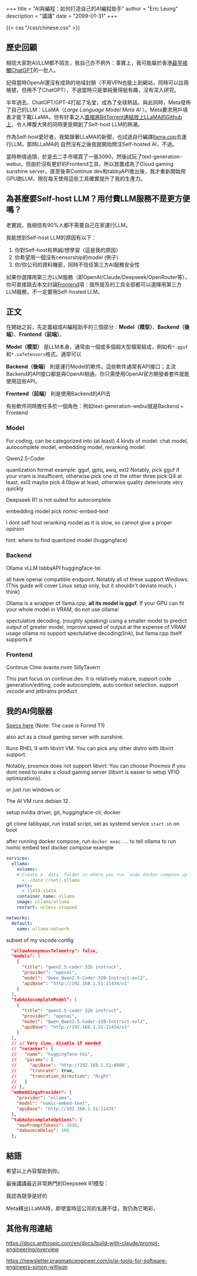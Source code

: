 +++
title = "AI與編程：如何打造自己的AI編程助手"
author = "Eric Leung"
description = "講講"
date = "2099-01-31"
+++

{{< css "/css/chinese.css" >}}

## 歷史回顧

相信大家對AI/LLM都不陌生，我自己亦不例外：事實上，我可能屬於香港[最早接觸ChatGPT](https://lih.kg/3235664)的一批人。

記得當時OpenAI還沒有成熟的地域封鎖（不用VPN也能上到網站，同時可以註冊帳號，但用不了ChatGPT），不過當時只是單純覺得挺有趣，沒有深入研究。

半年過去，ChatGPT/GPT-4打起了名堂，成為了全球熱話。與此同時，Meta發佈了自己的LLM：LLaMA（*Large Language Model Meta AI* ）。Meta要求用戶填表才能下載LLaMA，但有好事之人[直接將BitTorrent連結放上LLaMA的Github上](https://github.com/meta-llama/llama/pull/73)，令人捧腹大笑的同時更是開創了Self-host LLM的熱潮。

作為Self-host愛好者，我緊跟著LLaMA的新聞，也試過自行編譯[llama.cpp](https://github.com/ggerganov/llama.cpp)去運行LLM。那時LLaMA的 自然沒有之後我就開始關注Self-hosted AI，不過。

當時熱情過頭，於是去二手市場買了一張3090，然後試玩了text-generation-webui，但由於沒有更好的Frontend工具，所以放置成為了Cloud gaming sunshine server。直至後來Continue dev和tabbyAPI推出後，我才重新開始用GPU跑LLM，現在每天使用這些工具確實提升了我的生產力。

## 為甚麼要Self-host LLM？用付費LLM服務不是更方便嗎？

老實說，我相信有90%人都不需要自己在家運行LLM。

我能想到Self-host LLM的原因有以下：

1. 你對Self-host有熱誠/想學習（這是我的原因）
2. 你希望用一個沒有censorship的model (例子)
3. 你/你公司的資料機密，同時不信任第三方AI服務安全性

如果你選擇用第三方LLM服務（即OpenAI/Claude/Deepseek/OpenRouter等），你可直接跳去本文討論[Frontend](#frontend)項：我所提及的工具全部都可以選擇用第三方LLM服務，不一定要用Self-hosted LLM。

## 正文

在開始之前，先定義組成AI編程助手的三個部分：**Model（模型）**、**Backend（後端）**、**Frontend（前端）**。

**Model（模型）** 是LLM本身，通常由一個或多個超大型檔案組成，例如有`*.gguf`和`*.safetensors`格式。通常可以

**Backend（後端）** 則是運行Model的軟件。這些軟件通常有API接口；主流Backend的API接口都是與OpenAI相通，你只需使用OpenAI官方開發者套件就能使用這些API。

**Frontend（前端）** 則是使用Backend的API去

有些軟件同時擔任多於一個角色：例如text-generation-webui就是Backend + Frontend

### Model

For coding, can be categorized into (at least) 4 kinds of model: chat model, autocomplete model, embedding model, reranking model

Qwen2.5-Coder

quantization format example: gguf, gptq, awq, exl2
Notably, pick gguf if your vram is insufficent, otherwise pick one of the other three
pick Q4 at least, exl2 maybe pick 4.0bpw at least, otherwise quality deteriorate very quickly

Deepseek R1 is not suited for autocomplete

embedding model pick nomic-embed-text

i dont self host reranking model as it is slow, so cannot give a proper opinion

hint: where to find quantized model (huggingface)

### Backend

Ollama
vLLM
tabbyAPI
huggingface-tei

all have openai compatible endpoint. Notably all of these support Windows. (This guide will cover Linux setup only, but it shouldn't deviate much, i think)

Ollama is a wrapper of llama.cpp, **all its model is gguf**. If your GPU can fit your whole model in VRAM, do not use ollama!

spectulative decoding, (roughly speaking) using a smaller model to predict output of greater model, improve speed of output at the expense of VRAM usage
ollama no support spectulative decoding(link), but llama.cpp itself supports it

### Frontend

Continue
Cline
avante.nvim
SillyTavern

This part focus on continue.dev. It is relatively mature, support code generation/editing, code autocomplete, auto context selection. support vscode and jetbrains product

## 我的AI伺服器

[Specs here](https://pcpartpicker.com/list/qHCQKX) (Note: The case is Formd T1)

also act as a cloud gaming server with sunshine.

Runs RHEL 9 with libvirt VM. You can pick any other distro with libvirt support.

Notably, proxmox does not support libvirt: You can choose Proxmox if you dont need to make a cloud gaming server (libvirt is easier to setup VFIO optimizations).

or just run windows or

The AI VM runs debian 12.

setup nvidia driver, git, huggingface-cli, docker

git clone tabbyapi, run install script, set as systemd service `start.sh` on boot

after running docker compose, run `docker exec...` to tell ollama to run nomic embed text
docker compose example

```yaml
services:
  ollama:
    volumes:
    # Create a `data` folder in where you run `sudo docker compose up -d`
      - ./data:/root/.ollama
    ports:
      - 11434:11434
    container_name: ollama
    image: ollama/ollama
    restart: unless-stopped

networks:
  default:
    name: ollama-network
```

subset of my vscode config

```json
  "allowAnonymousTelemetry": false,
  "models": [
    {
      "title": "qwen2.5-coder 32b instruct",
      "provider": "openai",
      "model": "Qwen_Qwen2.5-Coder-32B-Instruct-exl2",
      "apiBase": "http://192.168.1.51:11434/v1"
    }
  ],
  "tabAutocompleteModel": [
    {
      "title": "qwen2.5-coder 32b instruct",
      "provider": "openai",
      "model": "Qwen_Qwen2.5-Coder-32B-Instruct-exl2",
      "apiBase": "http://192.168.1.51:11434/v1"
    }
  ],
  // // Very slow, disable if needed
  // "reranker": {
  //   "name": "huggingface-tei",
  //   "params": {
  //     "apiBase": "http://192.168.1.51:8080",
  //     "truncate": true,
  //     "truncation_direction": "Right"
  //   }
  // },
  "embeddingsProvider": {
    "provider": "ollama",
    "model": "nomic-embed-text",
    "apiBase": "http://192.168.1.51:11435"
  },
  "tabAutocompleteOptions": {
    "maxPromptTokens": 2048,
    "debounceDelay": 500
  },
```

## 結語

希望以上內容幫助到你。

最後講講最近非常熱門的Deepseek R1模型：

我認為競爭是好的

Meta釋出LLaMA時，即使當時這公司的名聲不佳，我仍為它喝彩，

## 其他有用連結

<https://docs.anthropic.com/en/docs/build-with-claude/prompt-engineering/overview>

<https://newsletter.pragmaticengineer.com/p/ai-tools-for-software-engineers-simon-willison>
